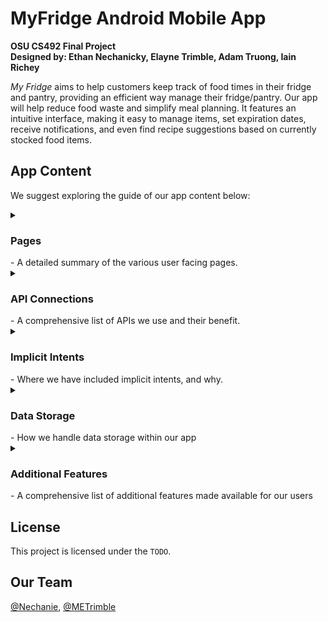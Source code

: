 # MyFridge Android Mobile App
**OSU CS492 Final Project**<br/>
**Designed by: Ethan Nechanicky, Elayne Trimble, Adam Truong, Iain Richey**

*My Fridge* aims to help customers keep track of food times in their fridge and pantry, providing an efficient way manage their fridge/pantry. Our app will help reduce food waste and simplify meal planning. It features an intuitive interface, making it easy to manage items, set expiration dates, receive notifications, and even find recipe suggestions based on currently stocked food items.

## App Content
We suggest exploring the guide of our app content below:
<details>
  <summary><h3>Pages</h3> - A detailed summary of the various user facing pages.</summary>
</details>
<details>
  <summary><h3>API Connections</h3> - A comprehensive list of APIs we use and their benefit.</summary>
</details>
<details>
  <summary><h3>Implicit Intents</h3> - Where we have included implicit intents, and why.</summary>
</details>
<details>
  <summary><h3>Data Storage</h3> - How we handle data storage within our app</summary>
</details>
<details>
  <summary><h3>Additional Features</h3> - A comprehensive list of additional features made available for our users</summary>
</details>

## License
This project is licensed under the `TODO`.
## Our Team

[@Nechanie](https://github.com/nechanie),
[@METrimble](https://github.com/METrimble)
